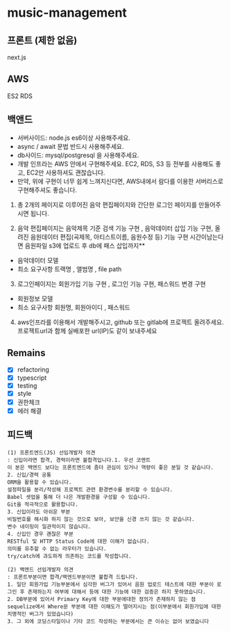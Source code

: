 # music-management

## 프론트 (제한 없음)
next.js

## AWS 
ES2 RDS

## 백앤드
- 서버사이드: node.js es6이상 사용해주세요.
- async / await 문법 반드시 사용해주세요.
- db사이드: mysql/postgresql 을 사용해주세요.
- 개발 인프라는 AWS 안에서 구현해주세요. EC2, RDS, S3 등 전부를 사용해도 좋고, EC2만 사용하셔도 괜찮습니다.
- 만약, 위에 구현이 너무 쉽게 느껴지신다면, AWS내에서 람다를 이용한 서버리스로 구현해주셔도 좋습니다.

1. 총 2개의 페이지로 이루어진 음악 편집페이지와 간단한 로그인 페이지를 만들어주시면 됩니다.

2. 음악 편집페이지는 음악제목 기준 검색 기능 구현 , 음악데이터 삽입 기능 구현, 올려진 음원데이터 편집(곡제목, 아티스트이름, 음원수정 등) 기능 구현
시간이남는다면 음원파일 s3에 업로드 후 db에 패스 삽입까지**
- 음악데이터 모델
- 최소 요구사항 트랙명 , 앨범명 , file path

3. 로그인페이지는 회원가입 기능 구현 , 로그인 기능 구현, 패스워드 변경 구현
- 회원정보 모델
- 최소 요구사항 회원명, 회원아이디 , 패스워드

4. aws인프라를 이용해서 개발해주시고, github 또는 gitlab에 프로젝트 올려주세요. 프로젝트url과 함께 실배포한 url(IP)도 같이 보내주세요

## Remains
- [X] refactoring
- [X] typescript
- [X] testing 
- [X] style
- [X] 권한체크
- [X] 에러 해결

## 피드백
```
(1) 프론트엔드(JS) 선임개발자 의견 
: 신입이라면 합격, 경력이라면 불합격입니다.1. 우선 코멘트
이 분은 백엔드 보다는 프론트엔드에 좀더 관심이 있거나 역량이 좋은 분일 것 같습니다.
2. 신입/경력 공통
ORM을 활용할 수 있습니다.
설정파일을 분리/작성해 프로젝트 관련 환경변수를 분리할 수 있습니다.
Babel 셋업을 통해 더 나은 개발환경을 구성할 수 있습니다.
Git을 적극적으로 활용합니다.
3. 신입이라도 아쉬운 부분
비밀번호를 해시화 하지 않는 것으로 보아, 보안을 신경 쓰지 않는 것 같습니다.
변수 네이밍이 일관적이지 않습니다.
4. 신입인 경우 괜찮은 부분
RESTful 및 HTTP Status Code에 대한 이해가 없습니다.
의미를 유추할 수 없는 라우터가 있습니다.
try/catch에 과도하게 의존하는 코드를 작성합니다.
```

```
(2) 백엔드 선임개발자 의견 
: 프론트부분이면 합격/백엔드부분이면 불합격 드립니다.
1. 일단 회원가입 기능부분에서 심각한 버그가 있어서 음원 업로드 테스트에 대한 부분이 로그인 후 존재하는지 여부에 대해서 등에 대한 기능에 대한 검증은 하지 못하였습니다.
2. DB부분에 있어서 Primary Key에 대한 부분에대한 정의가 존재하지 않는 점
sequelize에서 Where문 부분에 대한 이해도가 떨어지시는 점(이부분에서 회원가입에 대한 치명적인 버그가 있었습니다)
3. 그 외에 코딩스타일이나 기타 코드 작성하는 부분에서는 큰 이슈는 없어 보였습니다
```
